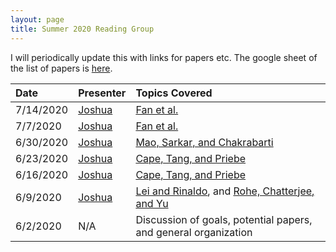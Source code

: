 ```yaml
---
layout: page
title: Summer 2020 Reading Group
---
```

I will periodically update this with links for papers etc.  The google sheet of the list of papers is [here](https://docs.google.com/spreadsheets/d/1jdYwNqViZ4kz-cvREZWdq9jOFScAkvOHmUU2pRRoa1U/edit?usp=sharing).

| Date                     | Presenter |   Topics Covered | 
| :--------                |    :---------   |  :---------   |
|7/14/2020		| [Joshua](../assets/SIMPLE_notes.pdf) | [Fan et al.](https://arxiv.org/abs/1910.01734) |
|7/7/2020		   | [Joshua](../assets/SIMPLE_notes.pdf)| [Fan et al.](https://arxiv.org/abs/1910.01734) |
|6/30/2020		   | [Joshua](../assets/mao_et_al_notes.pdf) | [Mao, Sarkar, and Chakrabarti](https://www-tandfonline-com.proxy1.library.jhu.edu/doi/full/10.1080/01621459.2020.1751645) |
|6/23/2020		   | [Joshua](../assets/ctp_aos_notes.pdf) | [Cape, Tang, and Priebe](https://projecteuclid.org/euclid.aos/1564797852) |
|6/16/2020		   | [Joshua](../assets/ctp_aos_notes.pdf) | [Cape, Tang, and Priebe](https://projecteuclid.org/euclid.aos/1564797852) |
| 6/9/2020 	           | [Joshua](../assets/reading_group.pdf) | [Lei and Rinaldo](https://projecteuclid.org/euclid.aos/1418135620), and [Rohe, Chatterjee, and Yu](https://projecteuclid.org/euclid.aos/1314190618) |
| 6/2/2020                 |N/A      | Discussion of goals, potential papers, and general organization       | 


